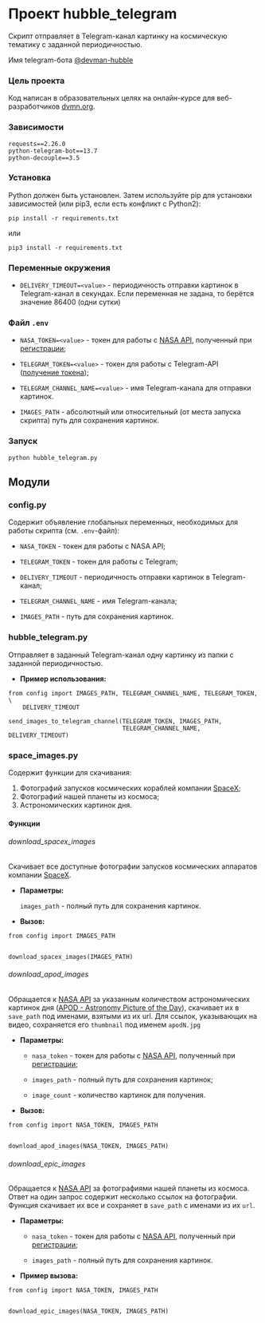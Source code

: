 # Проект hubble_telegram

Скрипт отправляет в Telegram-канал картинку на космическую тематику с 
заданной периодичностью.

Имя telegram-бота [@devman-hubble](https://t.me/spacexhubble_bot)

### Цель проекта
Код написан в образовательных целях на онлайн-курсе для веб-разработчиков 
[dvmn.org](http://dvmn.org).

### Зависимости
```
requests==2.26.0
python-telegram-bot==13.7
python-decouple==3.5
```
### Установка
Python должен быть установлен. Затем используйте pip для установки зависимостей
(или pip3, если есть конфликт с Python2):
```
pip install -r requirements.txt
```
или
```
pip3 install -r requirements.txt
```

### Переменные окружения

  - `DELIVERY_TIMEOUT=<value>` - периодичность отправки картинок в Telegram-канал в 
секундах. Если переменная не задана, то берётся значение 86400 (одни сутки)


### Файл `.env` 

  - `NASA_TOKEN=<value>` - токен для работы с [NASA API](https://api.nasa.gov/), 
полученный при [регистрации](https://api.nasa.gov/#signUp);

  - `TELEGRAM_TOKEN=<value>` - токен для работы с Telegram-API
([получение токена](https://t.me/botfather));

  - `TELEGRAM_CHANNEL_NAME=<value>` - имя Telegram-канала для отправки картинок.

  - `IMAGES_PATH` - абсолютный или относительный (от места запуска скрипта) 
путь для сохранения картинок.

### Запуск

```
python hubble_telegram.py
```

## Модули

### config.py
Содержит объявление глобальных переменных, необходимых для работы скрипта
 (см. `.env`-файл):

  - `NASA_TOKEN` - токен для работы с NASA API;

  - `TELEGRAM_TOKEN` - токен для работы с Telegram;

  - `DELIVERY_TIMEOUT` - периодичность отправки картинок в Telegram-канал;

  - `TELEGRAM_CHANNEL_NAME` - имя Telegram-канала;

  - `IMAGES_PATH` - путь для сохранения картинок.

### hubble_telegram.py

Отправляет в заданный Telegram-канал одну картинку из папки с заданной 
периодичностью.

- __Пример использования:__
```
from config import IMAGES_PATH, TELEGRAM_CHANNEL_NAME, TELEGRAM_TOKEN, \
    DELIVERY_TIMEOUT

send_images_to_telegram_channel(TELEGRAM_TOKEN, IMAGES_PATH,
                                TELEGRAM_CHANNEL_NAME, DELIVERY_TIMEOUT)
```
### space_images.py

Содержит функции для скачивания:
1. Фотографий запусков космических кораблей компании 
[SpaceX](https://www.spacex.com/);
2. Фотографий нашей планеты из космоса;
3. Астрономических картинок дня.

#### Функции

###### download_spacex_images
Скачивает все доступные фотографии запусков космических аппаратов компании 
[SpaceX](https://www.spacex.com/).

- __Параметры:__
  
    `images_path` - полный путь для сохранения картинок.


- __Вызов:__
```
from config import IMAGES_PATH


download_spacex_images(IMAGES_PATH)
```

###### download_apod_images
Обращается к [NASA API](https://api.nasa.gov/) за указанным количеством 
астрономических картинок дня
([APOD - Astronomy Picture of the Day](https://api.nasa.gov/#apod)),
скачивает их в `save_path` под именами, взятыми из их url. 
Для ссылок, указывающих на видео, сохраняется его `thumbnail` 
под именем `apodN.jpg`

- __Параметры:__
    
  - `nasa_token` - токен для работы с [NASA API](https://api.nasa.gov/), 
полученный при [регистрации](https://api.nasa.gov/#signUp);

  - `images_path` - полный путь для сохранения картинок;

  - `image_count` - количество картинок для получения.


- __Вызов:__
```
from config import NASA_TOKEN, IMAGES_PATH


download_apod_images(NASA_TOKEN, IMAGES_PATH)
```

###### download_epic_images
Обращается к [NASA API](https://api.nasa.gov/EPIC/api/natural?api_key=DEMO_KEY) 
за фотографиями нашей планеты из космоса. Ответ на один запрос содержит 
несколько ссылок на фотографии. Функция скачивает их все и 
сохраняет в `save_path` с именами из их `url`.

- __Параметры:__

  - `nasa_token` - токен для работы с [NASA API](https://api.nasa.gov/#epic), 
полученный при [регистрации](https://api.nasa.gov/#signUp);

  - `images_path` - полный путь для сохранения картинок.


- __Пример вызова:__
```
from config import NASA_TOKEN, IMAGES_PATH


download_epic_images(NASA_TOKEN, IMAGES_PATH)
```